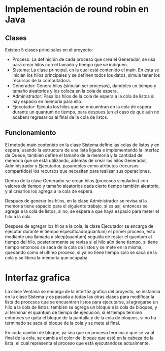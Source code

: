 # Implementación de round robin en Java

## Clases
Existen 5 clases principales en el proyecto:
- Proceso: La definición de cada proceso que crea el Generador, se usa para crear hilos con el tamaño y tiempo que se indiquen.
- Sistema: La clase principal, en la cual está contenido el main. En ésta se inician los hilos principales y se definen todos los datos, simula tener los recursos de la computadora.
- Generador: Genera hilos (simulan ser procesos), dandoles un tiempo y tamaño aleatorios y los coloca en la cola de espera.
- Administrador: Pasa los hilos de la cola de espera a la cola de listos si hay espacio en memoria para ello.
- Ejecutador: Ejecuta los hilos que se encuentran en la cola de espera durante un quantum de tiempo, para despues (en el caso de que aún no acaben) regresarlos al final de la cola de listos.

## Funcionamiento
El metodo main contenido en la clase Sistema define las colas de listos y en espera, usando la estructura de una lista ligada e implementando la interfaz de Queue, también define el tamaño de la memoria y la cantidad de memoria que se está utilizando, además de crear los hilos Generador, Administrador y Ejecutador, pasandoles como atributos (recursos compartidos) los recursos que necesitan para realizar sus operaciones.

Dentro de la clase Generador se crean hilos (procesos simulados) con valores de tiempo y tamaño aleatorios cada cierto tiempo también aleatorio, y al crearlos los agrega a la cola de espera.

Despues de generar los hilos, en la clase Administrador se revisa si la memoria tiene espacio para el siguiente trabajo, si es así, entonces se agrega a la cola de listos, si no, se espera a que haya espacio para meter el hilo a la cola.

Despues de agregar los hilos a la cola, la clase Ejecutador se encarga de ejecutar durante el tiempo especificado(quantum) el primer proceso, ésto mediante una llamada a sleep(quantum) seguida de restar el quantum al tiempo del hilo, posteriormente se revisa si el hilo aún tiene tiempo, si tiene tiempo entonces se saca de la cola de listos y se mete en la misma, quedando como el ultimo proceso, si ya no tiene tiempo solo se saca de la cola y se libera la memoria que ocupaba.

# Interfaz grafica
La clase Ventana se encarga de la interfaz grafica del proyecto, se instancia en la clase Sistema y es pasada a todas las otras clases para modificar la lista de procesos que se encuentran listos para ejecutarse, al agregarse un hilo a la cola de listos, también se agrega un bloque a la cola de bloques, y al terminar el quantum de tiempo de ejecución, si el tiempo terminó entonces se quita el bloque de la pantalla y de la cola de bloques, si no ha terminado se saca el bloque de la cola y se mete al final.

En cada cambio de bloque, ya sea que un proceso termina o que se va al final de la cola, se cambia el color del bloque que esté en la cabeza de la lista, el cual representa el proceso que está ejecutandose actualmente.
